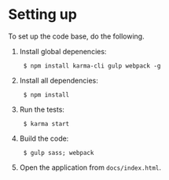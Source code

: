 # Setting up

To set up the code base, do the following.

1. Install global depenencies:

		$ npm install karma-cli gulp webpack -g

2. Install all dependencies:

		$ npm install

3. Run the tests:

		$ karma start

3. Build the code:

		$ gulp sass; webpack

4. Open the application from `docs/index.html`.
